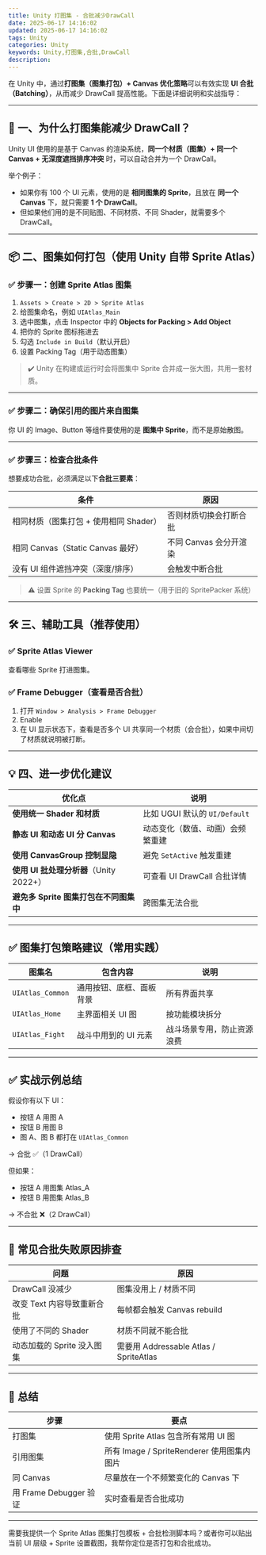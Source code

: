 ```yaml
---
title: Unity 打图集 - 合批减少DrawCall
date: 2025-06-17 14:16:02
updated: 2025-06-17 14:16:02
tags: Unity
categories: Unity
keywords: Unity,打图集,合批,DrawCall
description:
---
```


在 Unity 中，通过**打图集（图集打包）+ Canvas 优化策略**可以有效实现 **UI 合批（Batching）**，从而减少 DrawCall 提高性能。下面是详细说明和实战指导：

---

## 🧩 一、为什么打图集能减少 DrawCall？

Unity UI 使用的是基于 Canvas 的渲染系统，**同一个材质（图集）+ 同一个 Canvas + 无深度遮挡排序冲突** 时，可以自动合并为一个 DrawCall。

举个例子：

* 如果你有 100 个 UI 元素，使用的是 **相同图集的 Sprite**，且放在 **同一个 Canvas** 下，就只需要 **1 个 DrawCall**。
* 但如果他们用的是不同贴图、不同材质、不同 Shader，就需要多个 DrawCall。

---

## 📦 二、图集如何打包（使用 Unity 自带 Sprite Atlas）

### ✅ 步骤一：创建 Sprite Atlas 图集

1. `Assets > Create > 2D > Sprite Atlas`
2. 给图集命名，例如 `UIAtlas_Main`
3. 选中图集，点击 Inspector 中的 **Objects for Packing > Add Object**
4. 把你的 Sprite 图标拖进去
5. 勾选 `Include in Build`（默认开启）
6. 设置 Packing Tag（用于动态图集）

> ✔️ Unity 在构建或运行时会将图集中 Sprite 合并成一张大图，共用一套材质。

---

### ✅ 步骤二：确保引用的图片来自图集

你 UI 的 Image、Button 等组件要使用的是 **图集中 Sprite**，而不是原始散图。

---

### ✅ 步骤三：检查合批条件

想要成功合批，必须满足以下**合批三要素**：

| 条件                          | 原因              |
| --------------------------- | --------------- |
| 相同材质（图集打包 + 使用相同 Shader）    | 否则材质切换会打断合批     |
| 相同 Canvas（Static Canvas 最好） | 不同 Canvas 会分开渲染 |
| 没有 UI 组件遮挡冲突（深度/排序）         | 会触发中断合批         |

> ⚠️ 设置 Sprite 的 **Packing Tag** 也要统一（用于旧的 SpritePacker 系统）

---

## 🛠️ 三、辅助工具（推荐使用）

### ✅ Sprite Atlas Viewer

查看哪些 Sprite 打进图集。

### ✅ Frame Debugger（查看是否合批）

1. 打开 `Window > Analysis > Frame Debugger`
2. Enable
3. 在 UI 显示状态下，查看是否多个 UI 共享同一个材质（会合批），如果中间切了材质就说明被打断。

---

## 💡 四、进一步优化建议

| 优化点                           | 说明                       |
| ----------------------------- | ------------------------ |
| **使用统一 Shader 和材质**           | 比如 UGUI 默认的 `UI/Default` |
| **静态 UI 和动态 UI 分 Canvas**     | 动态变化（数值、动画）会频繁重建         |
| **使用 CanvasGroup 控制显隐**       | 避免 `SetActive` 触发重建      |
| **使用 UI 批处理分析器**（Unity 2022+） | 可查看 UI DrawCall 合批详情     |
| **避免多 Sprite 图集打包在不同图集中**     | 跨图集无法合批                  |

---

## ✅ 图集打包策略建议（常用实践）

| 图集名              | 包含内容         | 说明            |
| ---------------- | ------------ | ------------- |
| `UIAtlas_Common` | 通用按钮、底框、面板背景 | 所有界面共享        |
| `UIAtlas_Home`   | 主界面相关 UI 图   | 按功能模块拆分       |
| `UIAtlas_Fight`  | 战斗中用到的 UI 元素 | 战斗场景专用，防止资源浪费 |

---

## ✅ 实战示例总结

假设你有以下 UI：

* 按钮 A 用图 A
* 按钮 B 用图 B
* 图 A、图 B 都打在 `UIAtlas_Common`

→ 合批 ✅（1 DrawCall）

但如果：

* 按钮 A 用图集 Atlas\_A
* 按钮 B 用图集 Atlas\_B

→ 不合批 ❌（2 DrawCall）

---

## 📌 常见合批失败原因排查

| 问题                | 原因                                  |
| ----------------- | ----------------------------------- |
| DrawCall 没减少      | 图集没用上 / 材质不同                        |
| 改变 Text 内容导致重新合批  | 每帧都会触发 Canvas rebuild               |
| 使用了不同的 Shader     | 材质不同就不能合批                           |
| 动态加载的 Sprite 没入图集 | 需要用 Addressable Atlas / SpriteAtlas |

---

## 🎯 总结

| 步骤                  | 要点                                |
| ------------------- | --------------------------------- |
| 打图集                 | 使用 Sprite Atlas 包含所有常用 UI 图       |
| 引用图集                | 所有 Image / SpriteRenderer 使用图集内图片 |
| 同 Canvas            | 尽量放在一个不频繁变化的 Canvas 下             |
| 用 Frame Debugger 验证 | 实时查看是否合批成功                        |

---

需要我提供一个 Sprite Atlas 图集打包模板 + 合批检测脚本吗？或者你可以贴出当前 UI 层级 + Sprite 设置截图，我帮你定位是否打包和合批成功。

